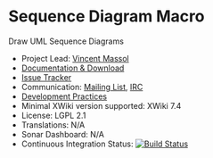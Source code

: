 # Sequence Diagram Macro

Draw UML Sequence Diagrams

* Project Lead: [Vincent Massol](http://www.xwiki.org/xwiki/bin/view/XWiki/VincentMassol)
* [Documentation & Download](http://extensions.xwiki.org/xwiki/bin/view/Extension/Sequence%20Diagram%20Macro)
* [Issue Tracker](https://jira.xwiki.org/projects/SEQUENCE)
* Communication: [Mailing List](http://dev.xwiki.org/xwiki/bin/view/Community/MailingLists), [IRC](http://dev.xwiki.org/xwiki/bin/view/Community/IRC)
* [Development Practices](http://dev.xwiki.org)
* Minimal XWiki version supported: XWiki 7.4 
* License: LGPL 2.1
* Translations: N/A
* Sonar Dashboard: N/A
* Continuous Integration Status: [![Build Status](http://ci.xwiki.org/job/XWiki%20Contrib/job/macro-sequence/job/master/badge/icon)](http://ci.xwiki.org/job/XWiki%20Contrib/job/macro-sequence/job/master/)
